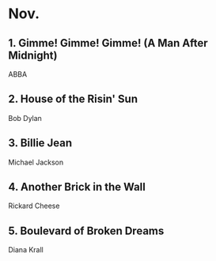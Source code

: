 # Nov.

## 1. Gimme! Gimme! Gimme! (A Man After Midnight)
ABBA

## 2. House of the Risin' Sun
Bob Dylan

## 3. Billie Jean
Michael Jackson

## 4. Another Brick in the Wall
Rickard Cheese

## 5. Boulevard of Broken Dreams
Diana Krall
